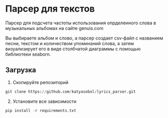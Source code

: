 # Парсер для текстов
Парсер для подсчета частоты использования опрделенного слова в музыкальных альбомах на сайте genuis.com

Вы выбираете альбом и слово, а парсер создает csv-файл с названием песни, текстом и количеством упоминаний слова, а затем визуализирует его в виде столбчатой диаграммы с помощью библиотеки seaborn.
 ## Загрузка
1. Скопируйте репозиторий
```python
git clone https://github.com/katyasobol/lyrics_parser.git
```
2. Установите все зависимости
```python
pip install -r requirements.txt
```

